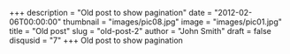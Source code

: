 +++
description = "Old post to show pagination"
date = "2012-02-06T00:00:00"
thumbnail = "images/pic08.jpg"
image = "images/pic01.jpg"
title = "Old post"
slug = "old-post-2"
author = "John Smith"
draft = false
disqusid = "7"
+++
Old post to show pagination